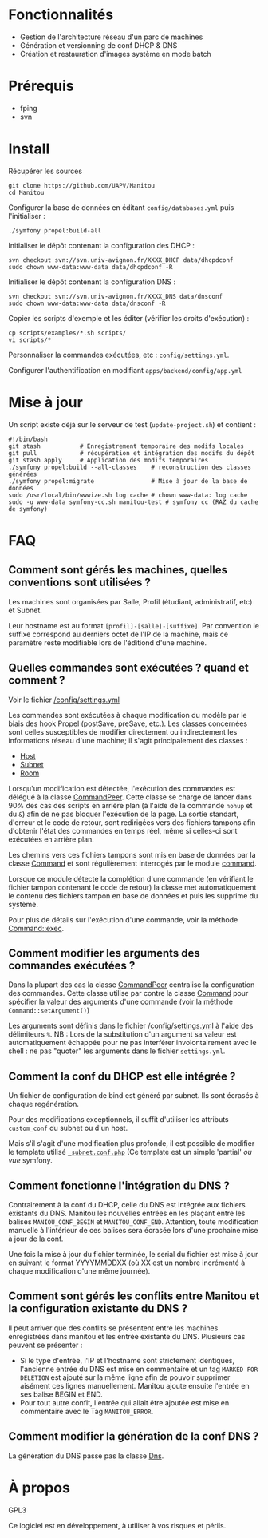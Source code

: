 
Fonctionnalités
===============

* Gestion de l'architecture réseau d'un parc de machines
* Génération et versionning de conf DHCP & DNS
* Création et restauration d'images système en mode batch

Prérequis
=========

* fping
* svn


Install
=======

Récupérer les sources

    git clone https://github.com/UAPV/Manitou
    cd Manitou

Configurer la base de données en éditant `config/databases.yml` puis l'initialiser :

    ./symfony propel:build-all

Initialiser le dépôt contenant la configuration des DHCP :

    svn checkout svn://svn.univ-avignon.fr/XXXX_DHCP data/dhcpdconf
    sudo chown www-data:www-data data/dhcpdconf -R

Initialiser le dépôt contenant la configuration DNS :

    svn checkout svn://svn.univ-avignon.fr/XXXX_DNS data/dnsconf
    sudo chown www-data:www-data data/dnsconf -R

Copier les scripts d'exemple et les éditer (vérifier les droits d'exécution) :

    cp scripts/examples/*.sh scripts/
    vi scripts/*

Personnaliser la commandes exécutées, etc : `config/settings.yml`.

Configurer l'authentification en modifiant `apps/backend/config/app.yml`


Mise à jour
===========

Un script existe déjà sur le serveur de test (`update-project.sh`) et contient :

    #!/bin/bash
    git stash           # Enregistrement temporaire des modifs locales
    git pull            # récupération et intégration des modifs du dépôt
    git stash apply     # Application des modifs temporaires
    ./symfony propel:build --all-classes    # reconstruction des classes générées
    ./symfony propel:migrate                # Mise à jour de la base de données
    sudo /usr/local/bin/wwwize.sh log cache # chown www-data: log cache
    sudo -u www-data symfony-cc.sh manitou-test # symfony cc (RAZ du cache de symfony)


FAQ
===

Comment sont gérés les machines, quelles conventions sont utilisées ?
---------------------------------------------------------------------

Les machines sont organisées par Salle, Profil (étudiant, administratif, etc) et Subnet.

Leur hostname est au format `[profil]-[salle]-[suffixe]`. Par convention le suffixe correspond
au derniers octet de l'IP de la machine, mais ce paramètre reste modifiable lors de l'éditiond d'une machine.

Quelles commandes sont exécutées ? quand et comment ?
-----------------------------------------------------

Voir le fichier [/config/settings.yml](https://github.com/UAPV/Manitou/blob/master/config/settings.yml.example)

Les commandes sont exécutées à chaque modification du modèle par le biais des hook Propel (postSave, preSave, etc.).
Les classes concernées sont celles susceptibles de modifier directement ou indirectement les informations réseau d'une
machine; il s'agit principalement des classes :

* [Host](https://github.com/UAPV/Manitou/blob/master/lib/model/Host.php)
* [Subnet](https://github.com/UAPV/Manitou/blob/master/lib/model/Subnet.php)
* [Room](https://github.com/UAPV/Manitou/blob/master/lib/model/Room.php)

Lorsqu'un modification est détectée, l'exécution des commandes est délégué à la classe
[CommandPeer](https://github.com/UAPV/Manitou/blob/master/lib/model/CommandPeer.php). Cette classe
se charge de lancer dans 90% des cas des scripts en arrière plan (à l'aide de la commande `nohup` et du `&`)
afin de ne pas bloquer l'exécution de la page. La sortie standart, d'erreur et le code de retour, sont
redirigées vers des fichiers tampons afin d'obtenir l'état des commandes en temps réel, même si
celles-ci sont exécutées en arrière plan.

Les chemins vers ces fichiers tampons sont mis en base de données par la classe [Command](https://github.com/UAPV/Manitou/blob/master/lib/model/Command.php)
et sont régulièrement interrogés par le module [command](https://github.com/UAPV/Manitou/blob/master/apps/backend/modules/command/actions/actions.class.php).

Lorsque ce module détecte la complétion d'une commande (en vérifiant le fichier tampon contenant le code de retour) la classe met
automatiquement le contenu des fichiers tampon en base de données et puis les supprime du système.

Pour plus de détails sur l'exécution d'une commande, voir la méthode [Command::exec](https://github.com/UAPV/Manitou/blob/master/lib/model/Command.php).




Comment modifier les arguments des commandes exécutées ?
--------------------------------------------------------

Dans la plupart des cas la classe [CommandPeer](https://github.com/UAPV/Manitou/blob/master/lib/model/CommandPeer.php)
centralise la configuration des commandes. Cette classe utilise par contre la classe [Command](https://github.com/UAPV/Manitou/blob/master/lib/model/Command.php)
pour spécifier la valeur des arguments d'une commande (voir la méthode `Command::setArgument()`)

Les arguments sont définis dans le fichier [/config/settings.yml](https://github.com/UAPV/Manitou/blob/master/config/settings.yml.example)
à l'aide des délimiteurs `%`. NB : Lors de la substitution d'un argument sa valeur est automatiquement échappée pour ne pas interférer 
involontairement avec le shell : ne pas "quoter" les arguments dans le fichier `settings.yml`.

Comment la conf du DHCP est elle intégrée ?
-------------------------------------------

Un fichier de configuration de bind est généré par subnet. Ils sont écrasés à chaque regénération.

Pour des modifications exceptionnels, il suffit d'utiliser les attributs `custom_conf` du subnet ou d'un host.

Mais s'il s'agit d'une modification plus profonde, il est possible de modifier le template
utilisé [`_subnet.conf.php`](apps/backend/modules/dhcpd/templates/_subnet.conf.php) (Ce template est un simple 'partial' _ou vue_ symfony.


Comment fonctionne l'intégration du DNS ?
-----------------------------------------

Contrairement à la conf du DHCP, celle du DNS est intégrée aux fichiers existants du DNS. Manitou les nouvelles entrées en les plaçant entre les balises
`MANIOU_CONF_BEGIN` et `MANITOU_CONF_END`. Attention, toute modification manuelle à l'intérieur de ces balises sera écrasée lors d'une prochaine 
mise à jour de la conf.

Une fois la mise à jour du fichier terminée, le serial du fichier est mise à jour en suivant le format YYYYMMDDXX (où XX est un nombre incrémenté à
chaque modification d'une même journée).

Comment sont gérés les conflits entre Manitou et la configuration existante du DNS ?
------------------------------------------------------------------------------------

Il peut arriver que des conflits se présentent entre les machines enregistrées dans manitou et les entrée existante du DNS. Plusieurs cas
peuvent se présenter :

* Si le type d'entrée, l'IP et l'hostname sont strictement identiques, l'ancienne entrée du DNS est mise en commentaire et un tag `MARKED FOR DELETION` est 
  ajouté sur la même ligne afin de pouvoir supprimer aisément ces lignes manuellement. Manitou ajoute ensuite l'entrée en ses balise BEGIN et END.
* Pour tout autre conflt, l'entrée qui allait être ajoutée est mise en commentaire avec le Tag `MANITOU_ERROR`.

Comment modifier la génération de la conf DNS ?
-----------------------------------------------

La génération du DNS passe pas la classe [Dns](https://github.com/UAPV/Manitou/blob/master/lib/model/Dns.php).


À propos
========

GPL3

Ce logiciel est en développement, à utiliser à vos risques et périls.



